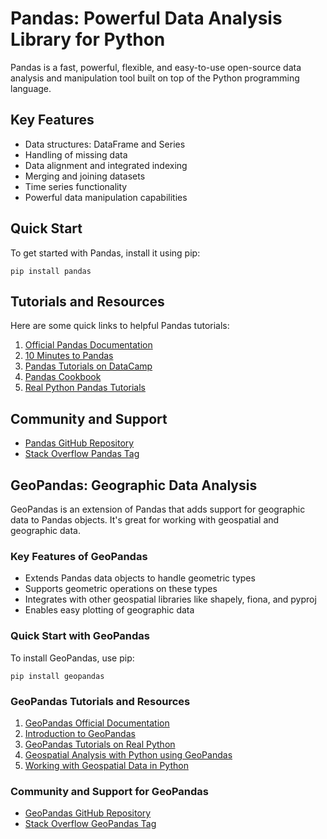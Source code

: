 # Pandas: Powerful Data Analysis Library for Python

Pandas is a fast, powerful, flexible, and easy-to-use open-source data analysis and manipulation tool built on top of the Python programming language.

## Key Features

- Data structures: DataFrame and Series
- Handling of missing data
- Data alignment and integrated indexing
- Merging and joining datasets
- Time series functionality
- Powerful data manipulation capabilities

## Quick Start

To get started with Pandas, install it using pip:

```
pip install pandas
```

## Tutorials and Resources

Here are some quick links to helpful Pandas tutorials:

1. [Official Pandas Documentation](https://pandas.pydata.org/docs/)
2. [10 Minutes to Pandas](https://pandas.pydata.org/docs/user_guide/10min.html)
3. [Pandas Tutorials on DataCamp](https://www.datacamp.com/courses/topics/pandas)
4. [Pandas Cookbook](https://pandas.pydata.org/pandas-docs/stable/user_guide/cookbook.html)
5. [Real Python Pandas Tutorials](https://realpython.com/learning-paths/pandas-data-science/)

## Community and Support

- [Pandas GitHub Repository](https://github.com/pandas-dev/pandas)
- [Stack Overflow Pandas Tag](https://stackoverflow.com/questions/tagged/pandas)

## GeoPandas: Geographic Data Analysis

GeoPandas is an extension of Pandas that adds support for geographic data to Pandas objects. It's great for working with geospatial and geographic data.

### Key Features of GeoPandas

- Extends Pandas data objects to handle geometric types
- Supports geometric operations on these types
- Integrates with other geospatial libraries like shapely, fiona, and pyproj
- Enables easy plotting of geographic data

### Quick Start with GeoPandas

To install GeoPandas, use pip:

```
pip install geopandas
```

### GeoPandas Tutorials and Resources

1. [GeoPandas Official Documentation](https://geopandas.org/)
2. [Introduction to GeoPandas](https://geopandas.org/en/stable/getting_started/introduction.html)
3. [GeoPandas Tutorials on Real Python](https://realpython.com/python-geopandas-introduction/)
4. [Geospatial Analysis with Python using GeoPandas](https://www.earthdatascience.org/courses/use-data-open-source-python/intro-vector-data-python/spatial-data-vector-shapefiles/intro-to-geopandas-shapefiles/)
5. [Working with Geospatial Data in Python](https://www.datacamp.com/courses/working-with-geospatial-data-in-python)

### Community and Support for GeoPandas

- [GeoPandas GitHub Repository](https://github.com/geopandas/geopandas)
- [Stack Overflow GeoPandas Tag](https://stackoverflow.com/questions/tagged/geopandas)
